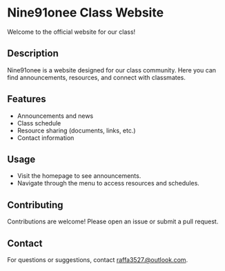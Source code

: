 # Nine91onee Class Website

Welcome to the official website for our class!

## Description

Nine91onee is a website designed for our class community. Here you can find announcements, resources, and connect with classmates.

## Features

- Announcements and news
- Class schedule
- Resource sharing (documents, links, etc.)
- Contact information


## Usage

- Visit the homepage to see announcements.
- Navigate through the menu to access resources and schedules.

## Contributing

Contributions are welcome! Please open an issue or submit a pull request.

## Contact

For questions or suggestions, contact [raffa3527.@outlook.com](mailto:raffa3527@outlook.com).


